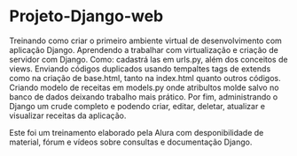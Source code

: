# Projeto-Django-web

Treinando como criar o primeiro ambiente virtual de desenvolvimento com aplicação Django.
Aprendendo a trabalhar com virtualização e criação de servidor com Django. Como: cadastrá las em urls.py, além dos conceitos de views.
Enviando códigos duplicados usando tempaltes tags de extends como na criação de base.html, tanto na index.html quanto outros códigos.
Criando modelo de receitas em models.py onde atribultos molde salvo no banco de dados deixando trabalho mais prático.
Por fim, administrando o Django um crude completo e podendo criar, editar, deletar, atualizar e visualizar receitas da aplicação.

Este foi um treinamento elaborado pela Alura com desponibilidade de material, fórum e vídeos sobre consultas e documentação Django.
